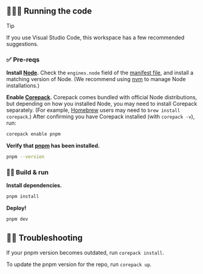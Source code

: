 ## 🏃‍♀️‍➡️ Running the code

> [!TIP]
> If you use Visual Studio Code, this workspace has a few recommended suggestions.

### ✅ Pre-reqs

**Install [Node](https://nodejs.org/en).** Check the `engines.node` field of the [manifest file](/package.json), and install a matching version of Node. (We recommend using [nvm](https://github.com/nvm-sh/nvm) to manage Node installations.)

**Enable [Corepack](https://nodejs.org/api/corepack.html).** Corepack comes bundled with official Node distributions, but depending on how you installed Node, you may need to install Corepack separately. (For example, [Homebrew](https://brew.sh) users may need to `brew install corepack`.) After confirming you have Corepack installed (with `corepack -v`), run:

```sh
corepack enable pnpm
```

**Verify that [pnpm](https://pnpm.io) has been installed.**

```sh
pnpm --version
```

### 👷‍♀️ Build & run

**Install dependencies.**

```sh
pnpm install
```

**Deploy!**

```sh
pnpm dev
```

## 👩‍⚕️ Troubleshooting

If your pnpm version becomes outdated, run `corepack install`.

To update the pnpm version for the repo, run `corepack up`.